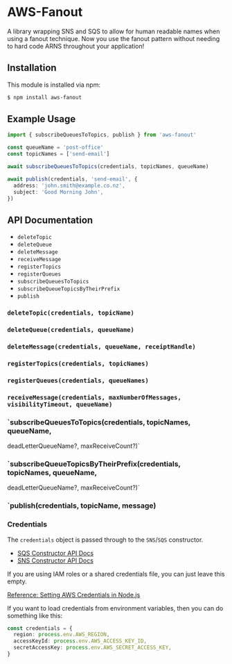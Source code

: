 # AWS-Fanout

A library wrapping SNS and SQS to allow for human readable names when using a
fanout technique. Now you use the fanout pattern without needing to hard code
ARNS throughout your application!

## Installation

This module is installed via npm:

```bash
$ npm install aws-fanout
```

## Example Usage

```typescript
import { subscribeQueuesToTopics, publish } from 'aws-fanout'

const queueName = 'post-office'
const topicNames = ['send-email']

await subscribeQueuesToTopics(credentials, topicNames, queueName)

await publish(credentials, 'send-email', {
  address: 'john.smith@example.co.nz',
  subject: 'Good Morning John',
})
```

## API Documentation

- `deleteTopic`
- `deleteQueue`
- `deleteMessage`
- `receiveMessage`
- `registerTopics`
- `registerQueues`
- `subscribeQueuesToTopics`
- `subscribeQueueTopicsByTheirPrefix`
- `publish`

### `deleteTopic(credentials, topicName)`

### `deleteQueue(credentials, queueName)`

### `deleteMessage(credentials, queueName, receiptHandle)`

### `registerTopics(credentials, topicNames)`

### `registerQueues(credentials, queueNames)`

### `receiveMessage(credentials, maxNumberOfMessages, visibilityTimeout, queueName)`

### `subscribeQueuesToTopics(credentials, topicNames, queueName,
deadLetterQueueName?, maxReceiveCount?)`

### `subscribeQueueTopicsByTheirPrefix(credentials, topicNames, queueName,
deadLetterQueueName?, maxReceiveCount?)`

### `publish(credentials, topicName, message)

### Credentials

The `credentials` object is passed through to the `SNS`/`SQS` constructor.

- [SQS Constructor API Docs](https://docs.aws.amazon.com/AWSJavaScriptSDK/latest/AWS/SQS.html#constructor-property)
- [SNS Constructor API Docs](https://docs.aws.amazon.com/AWSJavaScriptSDK/latest/AWS/SNS.html#constructor-property)

If you are using IAM roles or a shared credentials file, you can just leave
this empty.

[Reference: Setting AWS Credentials in Node.js](https://docs.aws.amazon.com/sdk-for-javascript/v2/developer-guide/setting-credentials-node.html)

If you want to load credentials from environment variables, then you can do
something like this:

```typescript
const credentials = {
  region: process.env.AWS_REGION,
  accessKeyId: process.env.AWS_ACCESS_KEY_ID,
  secretAccessKey: process.env.AWS_SECRET_ACCESS_KEY,
}
```
